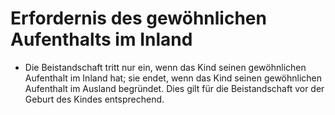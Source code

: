 # Erfordernis des gewöhnlichen Aufenthalts im Inland

- Die Beistandschaft tritt nur ein, wenn das Kind seinen gewöhnlichen Aufenthalt im Inland hat; sie endet, wenn das Kind seinen gewöhnlichen Aufenthalt im Ausland begründet. Dies gilt für die Beistandschaft vor der Geburt des Kindes entsprechend.


